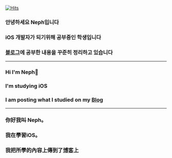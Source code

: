  [![Hits](https://hits.seeyoufarm.com/api/count/incr/badge.svg?url=https%3A%2F%2Fgithub.com%2FNeph3779&count_bg=%23A3DDCB&title_bg=%2303506F&icon=leaflet.svg&icon_color=%23A3DDCB&title=hits&edge_flat=false)](https://hits.seeyoufarm.com)
### 안녕하세요 Neph입니다
### iOS 개발자가 되기위해 공부중인 학생입니다
### [블로그](https://neph3779.github.io/)에 공부한 내용을 꾸준히 정리하고 있습니다

---

### Hi I'm Neph🌱
### I'm studying iOS
### I am posting what I studied on my [Blog](https://neph3779.github.io/)

---

### 你好我叫 Neph。
### 我在學習iOS。
### 我把所學的內容上傳到了[博客](https://neph3779.github.io/)上
